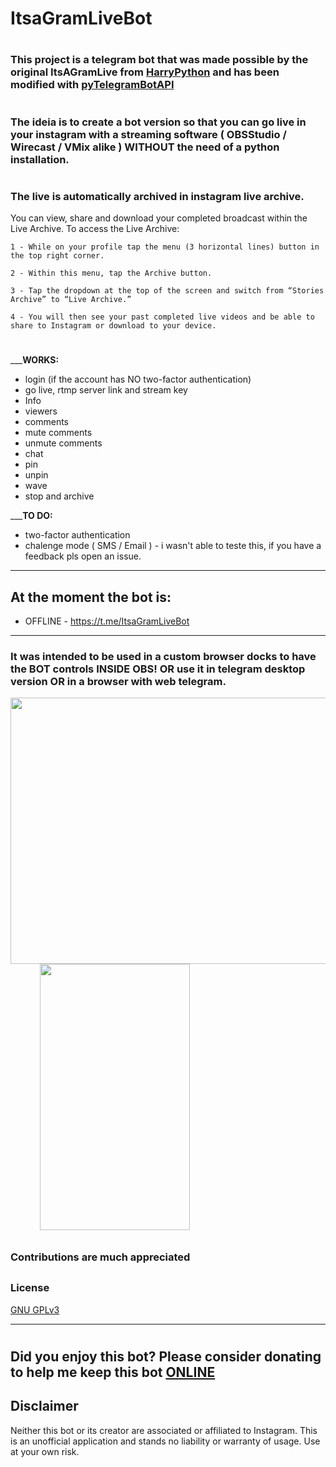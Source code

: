 
# ItsaGramLiveBot
#
### This project is a telegram bot that was made possible by the original ItsAGramLive from [HarryPython](https://github.com/harrypython/itsagramlive) and has been modified with [pyTelegramBotAPI](https://github.com/eternnoir/pyTelegramBotAPI)
#
### The ideia is to create a bot version so that you can go live in your instagram with a streaming software ( OBSStudio / Wirecast / VMix alike ) WITHOUT the need of a python installation.





#
### The live is automatically archived in instagram live archive.
You can view, share and download your completed broadcast within the Live Archive. To access the Live Archive:

    1 - While on your profile tap the menu (3 horizontal lines) button in the top right corner.

    2 - Within this menu, tap the Archive button. 

    3 - Tap the dropdown at the top of the screen and switch from “Stories Archive” to “Live Archive.” 

    4 - You will then see your past completed live videos and be able to share to Instagram or download to your device. 

#
___**WORKS:**
- login (if the account has NO two-factor authentication) 
- go live, rtmp server link and stream key
- Info
- viewers
- comments
- mute comments
- unmute comments
- chat
- pin
- unpin
- wave
- stop and archive

 
___**TO DO:**
- two-factor authentication
- chalenge mode ( SMS / Email ) - i wasn't able to teste this, if you have a feedback pls open an issue.

-------------------------------------

## At the moment the bot is:
- OFFLINE -  https://t.me/ItsaGramLiveBot
  

-------------------------------------
### It was intended to be used in a custom browser docks to have the BOT controls INSIDE OBS! OR use it in telegram desktop version OR in a browser with web telegram.



<img src="https://user-images.githubusercontent.com/67715164/175843475-46f61b11-b5e5-46c1-aada-1b5668662794.png" width="680" height="426">&nbsp;&nbsp;&nbsp;&nbsp;&nbsp;&nbsp;&nbsp;&nbsp;&nbsp;&nbsp;&nbsp;&nbsp;<img src="https://user-images.githubusercontent.com/67715164/173175592-3f9ba36e-4f1b-4c8c-8cfc-bdd7461adcf6.png" width="240" height="426">


##
### Contributions are much appreciated

##



### License

[ GNU GPLv3 ](https://choosealicense.com/licenses/gpl-3.0/)

-------------------------------------


#
## Did you enjoy this bot? Please consider donating to help me keep this bot [ONLINE](https://www.paypal.com/donate/?business=8GTDHP8TTEMUJ&no_recurring=0&item_name=Thank+you%21+This+means+a+lot+to+me+and+to+this+project.&currency_code=BRL) 


 
## Disclaimer

Neither this bot or its creator are associated or affiliated to Instagram. This is an unofficial application and stands no liability or warranty of usage. Use at your own risk.




